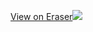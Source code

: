 [View on Eraser![](https://app.eraser.io/workspace/oNmP5WPPROsgaF5gk6Ms/preview?elements=3uW5Ki-9kJ8WMErN_XUEeQ&type=embed)](https://app.eraser.io/workspace/oNmP5WPPROsgaF5gk6Ms?elements=3uW5Ki-9kJ8WMErN_XUEeQ)
